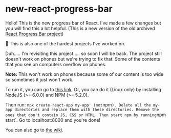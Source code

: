 # new-react-progress-bar

Hello! This is the new progress bar of React. I've made a few changes but you will find this a lot helpful. (This is a new version of the old archived [React Progress Bar project](https://github.com/zixuan75/react-progress-bar))

:rainbow: This is also one of the hardest projects I've worked on.

Duh..... I'm revisiting this project..... so soon I will be back.
The project still doesn't work on phones but we're trying to fix that. Some of the contents that you see on computers overflow on phones.

**Note:** This won't work on phones because some of our content is too wide so sometimes it just won't work.

To run it, you can go to [this link](https://v559i.csb.app/).
Or, you can do it (Linux only) by installing NodeJS (>= 6.0.0) and NPM (>= 5.2.0).

Then run: `npx create-react-app my-app' (not`npm`). Delete all the my-app directories and replace them with these directories. Remove the ones that don't contain JS, CSS or HTML. Then start npm by running`npm start`. Go to localhost:8000 and you're done!

You can also go to [the wiki](https://github.com/zixuan75/react-project/wiki).
